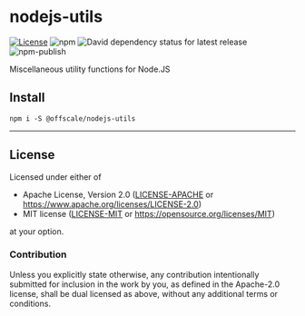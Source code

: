 nodejs-utils
============
[![License](https://img.shields.io/badge/license-Apache--2.0%20OR%20MIT-blue.svg)](https://opensource.org/licenses/Apache-2.0)
![npm](https://img.shields.io/npm/v/@offscale/nodejs-utils)
![David dependency status for latest release](https://david-dm.org/SamuelMarks/nodejs-utils.svg)
![npm-publish](https://github.com/SamuelMarks/nodejs-utils/workflows/npm-publish/badge.svg)

Miscellaneous utility functions for Node.JS

## Install

    npm i -S @offscale/nodejs-utils

---

## License

Licensed under either of

- Apache License, Version 2.0 ([LICENSE-APACHE](LICENSE-APACHE) or <https://www.apache.org/licenses/LICENSE-2.0>)
- MIT license ([LICENSE-MIT](LICENSE-MIT) or <https://opensource.org/licenses/MIT>)

at your option.

### Contribution

Unless you explicitly state otherwise, any contribution intentionally submitted
for inclusion in the work by you, as defined in the Apache-2.0 license, shall be
dual licensed as above, without any additional terms or conditions.
